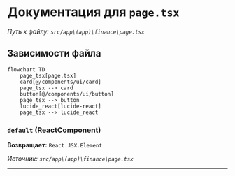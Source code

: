 # Документация для `page.tsx`

*Путь к файлу: `src/app\(app)\finance\page.tsx`*

## Зависимости файла

```mermaid
flowchart TD
    page_tsx[page.tsx]
    card[@/components/ui/card]
    page_tsx --> card
    button[@/components/ui/button]
    page_tsx --> button
    lucide_react[lucide-react]
    page_tsx --> lucide_react
```

### `default` (ReactComponent)

**Возвращает:** `React.JSX.Element`

*Источник: `src/app\(app)\finance\page.tsx`*

---
